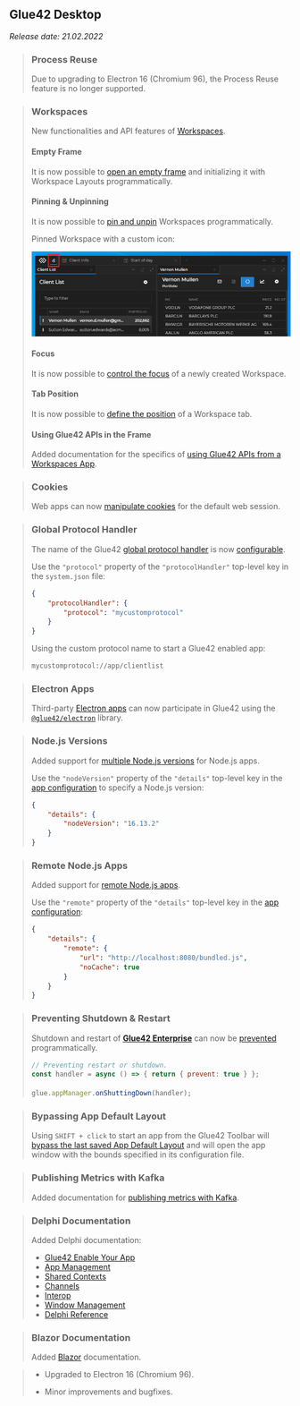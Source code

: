 ## Glue42 Desktop

*Release date: 21.02.2022*

<glue42 name="addClass" class="breakingChanges" element="p" text="Breaking Changes">

> ### Process Reuse
>
> Due to upgrading to Electron 16 (Chromium 96), the Process Reuse feature is no longer supported.

<glue42 name="addClass" class="newFeatures" element="p" text="New Features">

> ### Workspaces
>
> New functionalities and API features of [Workspaces](../../../glue42-concepts/windows/workspaces/overview/index.html).
>
> #### Empty Frame
>
> It is now possible to [open an empty frame](../../../glue42-concepts/windows/workspaces/javascript/index.html#frame-empty_frame) and initializing it with Workspace Layouts programmatically.
>
> #### Pinning & Unpinning
>
> It is now possible to [pin and unpin](../../../glue42-concepts/windows/workspaces/javascript/index.html#workspace-pinning__unpinning_workspaces) Workspaces programmatically.
>
> Pinned Workspace with a custom icon:
>
> ![Pinned Workspace](../../../images/workspaces/pinned-workspace.png)
>
> #### Focus
>
> It is now possible to [control the focus](../../../glue42-concepts/windows/workspaces/javascript/index.html#workspace-focusing_a_workspace) of a newly created Workspace.
>
> #### Tab Position
>
> It is now possible to [define the position](../../../glue42-concepts/windows/workspaces/javascript/index.html#workspace-positioning_a_workspace) of a Workspace tab.
>
> #### Using Glue42 APIs in the Frame
>
> Added documentation for the specifics of [using Glue42 APIs from a Workspaces App](../../../glue42-concepts/windows/workspaces/overview/index.html#extending_workspaces-using_glue42_apis_in_the_frame).


> ### Cookies
>
> Web apps can now [manipulate cookies](../../../glue42-concepts/glue42-platform-features/index.html#cookies) for the default web session.

> ### Global Protocol Handler
>
> The name of the Glue42 [global protocol handler](../../../glue42-concepts/glue42-platform-features/index.html#global_protocol_handler) is now [configurable](../../how-to/rebrand-glue42/functionality/index.html#other_system_configurations-global_protocol_handler).
>
> Use the `"protocol"` property of the `"protocolHandler"` top-level key in the `system.json` file:
>
> ```json
> {
>     "protocolHandler": {
>         "protocol": "mycustomprotocol"
>     }
> }
> ```
>
> Using the custom protocol name to start a Glue42 enabled app:
>
> ```cmd
> mycustomprotocol://app/clientlist
> ```

> ### Electron Apps
>
> Third-party [Electron apps](../../how-to/glue42-enable-your-app/electron/index.html) can now participate in Glue42 using the [`@glue42/electron`](https://www.npmjs.com/package/@glue42/electron) library.

> ### Node.js Versions
>
> Added support for [multiple Node.js versions](../../../developers/configuration/application/index.html#app_configuration-nodejs-using_different_nodejs_versions) for Node.js apps.
>
> Use the `"nodeVersion"` property of the `"details"` top-level key in the [app configuration](../../../developers/configuration/application/index.html#app_configuration-nodejs) to specify a Node.js version:
>
> ```json
> {
>     "details": {
>         "nodeVersion": "16.13.2"
>     }
> }
> ```

> ### Remote Node.js Apps
>
> Added support for [remote Node.js apps](../../../developers/configuration/application/index.html#app_configuration-nodejs-remote).
>
> Use the `"remote"` property of the `"details"` top-level key in the [app configuration](../../../developers/configuration/application/index.html#app_configuration-nodejs):
>
> ```json
> {
>     "details": {
>         "remote": {
>             "url": "http://localhost:8080/bundled.js",
>             "noCache": true
>         }
>     }
> }
> ```

> ### Preventing Shutdown & Restart
>
> Shutdown and restart of [**Glue42 Enterprise**](https://glue42.com/enterprise/) can now be [prevented](../../../glue42-concepts/application-management/javascript/index.html#events-shutdown) programmatically.
>
> ```javascript
> // Preventing restart or shutdown.
> const handler = async () => { return { prevent: true } };
>
> glue.appManager.onShuttingDown(handler);
> ```

> ### Bypassing App Default Layout
>
> Using `SHIFT + click` to start an app from the Glue42 Toolbar will [bypass the last saved App Default Layout](../../../glue42-concepts/windows/layouts/overview/index.html#bypassing_app_default_layouts) and will open the app window with the bounds specified in its configuration file.

> ### Publishing Metrics with Kafka
>
> Added documentation for [publishing metrics with Kafka](../../../glue42-concepts/metrics/overview/index.html#publishing-publishing_with_kafka).

> ### Delphi Documentation
>
> Added Delphi documentation:
>
> - [Glue42 Enable Your App](../../how-to/glue42-enable-your-app/delphi/index.html)
> - [App Management](../../../glue42-concepts/application-management/delphi/index.html)
> - [Shared Contexts](../../../glue42-concepts/data-sharing-between-apps/shared-contexts/delphi/index.html)
> - [Channels](../../../glue42-concepts/data-sharing-between-apps/channels/delphi/index.html)
> - [Interop](../../../glue42-concepts/data-sharing-between-apps/interop/delphi/index.html)
> - [Window Management](../../../glue42-concepts/windows/window-management/delphi/index.html)
> - [Delphi Reference](../../how-to/glue42-enable-your-app/delphi/index.html#comdelphi_reference)

> ### Blazor Documentation
>
> Added [Blazor](../../how-to/glue42-enable-your-app/blazor/index.html) documentation.

<glue42 name="addClass" class="bugFixes" element="p" text="Improvements and Bug Fixes">

> - Upgraded to Electron 16 (Chromium 96).
>
> - Minor improvements and bugfixes.